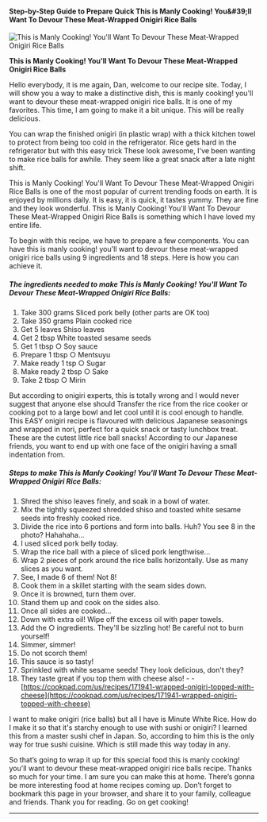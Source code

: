             

#### Step-by-Step Guide to Prepare Quick This is Manly Cooking! You&amp;#39;ll Want To Devour These Meat-Wrapped Onigiri Rice Balls

![This is Manly Cooking! You'll Want To Devour These Meat-Wrapped Onigiri Rice Balls](https://img-global.cpcdn.com/recipes/6724745222422528/751x532cq70/this-is-manly-cooking-youll-want-to-devour-these-meat-wrapped-onigiri-rice-balls-recipe-main-photo.jpg)

**This is Manly Cooking! You'll Want To Devour These Meat-Wrapped Onigiri Rice Balls**

Hello everybody, it is me again, Dan, welcome to our recipe site. Today, I will show you a way to make a distinctive dish, this is manly cooking! you'll want to devour these meat-wrapped onigiri rice balls. It is one of my favorites. This time, I am going to make it a bit unique. This will be really delicious.

You can wrap the finished onigiri (in plastic wrap) with a thick kitchen towel to protect from being too cold in the refrigerator. Rice gets hard in the refrigerator but with this easy trick These look awesome, I've been wanting to make rice balls for awhile. They seem like a great snack after a late night shift.

This is Manly Cooking! You'll Want To Devour These Meat-Wrapped Onigiri Rice Balls is one of the most popular of current trending foods on earth. It is enjoyed by millions daily. It is easy, it is quick, it tastes yummy. They are fine and they look wonderful. This is Manly Cooking! You'll Want To Devour These Meat-Wrapped Onigiri Rice Balls is something which I have loved my entire life.

To begin with this recipe, we have to prepare a few components. You can have this is manly cooking! you'll want to devour these meat-wrapped onigiri rice balls using 9 ingredients and 18 steps. Here is how you can achieve it.

##### The ingredients needed to make This is Manly Cooking! You'll Want To Devour These Meat-Wrapped Onigiri Rice Balls:

1.  Take 300 grams Sliced pork belly (other parts are OK too)
2.  Take 350 grams Plain cooked rice
3.  Get 5 leaves Shiso leaves
4.  Get 2 tbsp White toasted sesame seeds
5.  Get 1 tbsp ○ Soy sauce
6.  Prepare 1 tbsp ○ Mentsuyu
7.  Make ready 1 tsp ○ Sugar
8.  Make ready 2 tbsp ○ Sake
9.  Take 2 tbsp ○ Mirin

But according to onigiri experts, this is totally wrong and I would never suggest that anyone else should Transfer the rice from the rice cooker or cooking pot to a large bowl and let cool until it is cool enough to handle. This EASY onigiri recipe is flavoured with delicious Japanese seasonings and wrapped in nori, perfect for a quick snack or tasty lunchbox treat. These are the cutest little rice ball snacks! According to our Japanese friends, you want to end up with one face of the onigiri having a small indentation from.

##### Steps to make This is Manly Cooking! You'll Want To Devour These Meat-Wrapped Onigiri Rice Balls:

1.  Shred the shiso leaves finely, and soak in a bowl of water.
2.  Mix the tightly squeezed shredded shiso and toasted white sesame seeds into freshly cooked rice.
3.  Divide the rice into 6 portions and form into balls. Huh? You see 8 in the photo? Hahahaha…
4.  I used sliced pork belly today.
5.  Wrap the rice ball with a piece of sliced pork lengthwise…
6.  Wrap 2 pieces of pork around the rice balls horizontally. Use as many slices as you want.
7.  See, I made 6 of them! Not 8!
8.  Cook them in a skillet starting with the seam sides down.
9.  Once it is browned, turn them over.
10.  Stand them up and cook on the sides also.
11.  Once all sides are cooked…
12.  Down with extra oil! Wipe off the excess oil with paper towels.
13.  Add the ○ ingredients. They'll be sizzling hot! Be careful not to burn yourself!
14.  Simmer, simmer!
15.  Do not scorch them!
16.  This sauce is so tasty!
17.  Sprinkled with white sesame seeds! They look delicious, don't they?
18.  They taste great if you top them with cheese also! - - [https://cookpad.com/us/recipes/171941-wrapped-onigiri-topped-with-cheese](https://cookpad.com/us/recipes/171941-wrapped-onigiri-topped-with-cheese)

I want to make onigiri (rice balls) but all I have is Minute White Rice. How do I make it so that it's starchy enough to use with sushi or onigiri? I learned this from a master sushi chef in Japan. So, according to him this is the only way for true sushi cuisine. Which is still made this way today in any.

So that’s going to wrap it up for this special food this is manly cooking! you'll want to devour these meat-wrapped onigiri rice balls recipe. Thanks so much for your time. I am sure you can make this at home. There’s gonna be more interesting food at home recipes coming up. Don’t forget to bookmark this page in your browser, and share it to your family, colleague and friends. Thank you for reading. Go on get cooking!

* * *